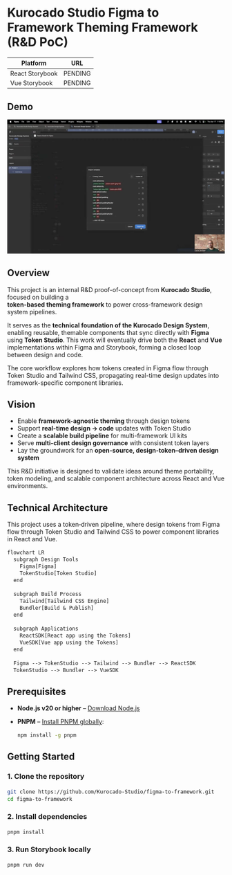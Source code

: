 # Kurocado Studio Figma to Framework Theming Framework (R&D PoC)

| Platform        | URL     |
| --------------- | ------- |
| React Storybook | PENDING |
| Vue Storybook   | PENDING |

## Demo

[![Demo Video](./demo/quick-demo-overview-cover.png)](https://youtu.be/RBpAYT4iMuU)

## Overview

This project is an internal R&D proof-of-concept from **Kurocado Studio**, focused on building a  
**token-based theming framework** to power cross-framework design system pipelines.

It serves as the **technical foundation of the Kurocado Design System**, enabling reusable, themable
components that sync directly with **Figma** using **Token Studio**. This work will eventually drive
both the **React** and **Vue** implementations within Figma and Storybook, forming a closed loop
between design and code.

The core workflow explores how tokens created in Figma flow through Token Studio and Tailwind CSS,
propagating real-time design updates into framework-specific component libraries.

## Vision

- Enable **framework-agnostic theming** through design tokens
- Support **real-time design → code** updates with Token Studio
- Create a **scalable build pipeline** for multi-framework UI kits
- Serve **multi-client design governance** with consistent token layers
- Lay the groundwork for an **open-source, design-token–driven design system**

This R&D initiative is designed to validate ideas around theme portability, token modeling, and
scalable component architecture across React and Vue environments.

## Technical Architecture

This project uses a token‑driven pipeline, where design tokens from Figma flow through Token Studio
and Tailwind CSS to power component libraries in React and Vue.

```mermaid
flowchart LR
  subgraph Design Tools
    Figma[Figma]
    TokenStudio[Token Studio]
  end

  subgraph Build Process
    Tailwind[Tailwind CSS Engine]
    Bundler[Build & Publish]
  end

  subgraph Applications
    ReactSDK[React app using the Tokens]
    VueSDK[Vue app using the Tokens]
  end

  Figma --> TokenStudio --> Tailwind --> Bundler --> ReactSDK
  TokenStudio --> Bundler --> VueSDK
```

## Prerequisites

- **Node.js v20 or higher** – [Download Node.js](https://nodejs.org/)
- **PNPM** – [Install PNPM globally](https://pnpm.io/installation):

  ```bash
  npm install -g pnpm
  ```

## Getting Started

### 1. Clone the repository

```bash
git clone https://github.com/Kurocado-Studio/figma-to-framework.git
cd figma-to-framework
```

### 2. Install dependencies

```bash
pnpm install
```

### 3. Run Storybook locally

```bash
pnpm run dev
```
